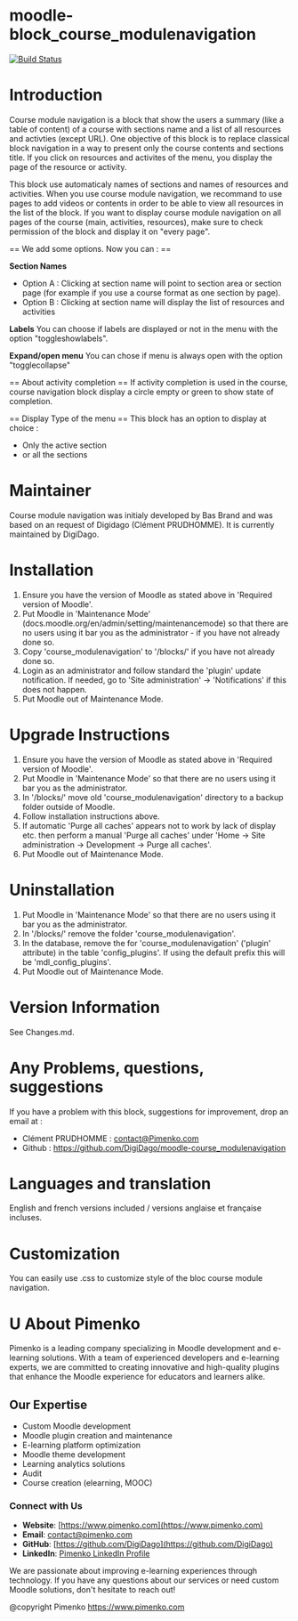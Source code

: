 # moodle-block_course_modulenavigation

[![Build Status](https://travis-ci.org/DigiDago/moodle-block_course_modulenavigation/.svg?branch=master)](https://travis-ci.org/DigiDago/moodle-block_course_modulenavigation)

Introduction
============
Course module navigation is a block that show the users a summary (like a table of content) of a course with sections name and a list of all resources and activties (except URL). One objective of this block is to replace classical block navigation in a way to present only the course contents and sections title.
If you click on resources and activites of the menu, you display the page of the resource or activity.

This block use automaticaly names of sections and names of resources and activities. When you use course module navigation, we recommand to use pages to add videos or contents in order to be able to view all resources in the list of the block.
If you want to display course module navigation on all pages of the course (main, activities, resources), make sure to check permission of the block and display it on "every page".

== We add some options. Now you can : ==

**Section Names**
- Option A : Clicking at section name will point to section area or section page (for example if you use a course format as one section by page).
- Option B : Clicking at section name will display the list of resources and activities

**Labels**
You can choose if labels are displayed or not in the menu with the option "toggleshowlabels".

**Expand/open menu**
You can chose if menu is always open with the option "togglecollapse"


== About activity completion ==
If activity completion is used in the course, course navigation block display a circle empty or green to show state of completion. 

== Display Type of the menu ==
This block has an option to display at choice :
- Only the active section
- or all the sections 

Maintainer
============
Course module navigation was initialy developed by Bas Brand and was based on an request of Digidago (Clément PRUDHOMME). It is currently maintained by DigiDago.


Installation
============
 1. Ensure you have the version of Moodle as stated above in 'Required version of Moodle'.  
 2. Put Moodle in 'Maintenance Mode' (docs.moodle.org/en/admin/setting/maintenancemode) so that there are no 
    users using it bar you as the administrator - if you have not already done so.
 3. Copy 'course_modulenavigation' to '/blocks/' if you have not already done so.
 4. Login as an administrator and follow standard the 'plugin' update notification.  If needed, go to
    'Site administration' -> 'Notifications' if this does not happen.
 5.  Put Moodle out of Maintenance Mode.

Upgrade Instructions
====================
 1. Ensure you have the version of Moodle as stated above in 'Required version of Moodle'.
 2. Put Moodle in 'Maintenance Mode' so that there are no users using it bar you as the administrator.
 3. In '/blocks/' move old 'course_modulenavigation' directory to a backup folder outside of Moodle.
 4. Follow installation instructions above.
 5. If automatic 'Purge all caches' appears not to work by lack of display etc. then perform a manual 'Purge all caches'
    under 'Home -> Site administration -> Development -> Purge all caches'.
 6. Put Moodle out of Maintenance Mode.

Uninstallation
==============
 1. Put Moodle in 'Maintenance Mode' so that there are no users using it bar you as the administrator.
 2. In '/blocks/' remove the folder 'course_modulenavigation'.
 4. In the database, remove the for 'course_modulenavigation' ('plugin' attribute) in the table 'config_plugins'.  If
    using the default prefix this will be 'mdl_config_plugins'.
 5. Put Moodle out of Maintenance Mode.

Version Information
===================
See Changes.md.


Any Problems, questions, suggestions
===================
If you have a problem with this block, suggestions for improvement, drop an email at :
- Clément PRUDHOMME :  contact@Pimenko.com
- Github : https://github.com/DigiDago/moodle-course_modulenavigation


Languages and translation
===================
English and french versions included / versions anglaise et française incluses.


Customization
===================
You can easily use .css to customize style of the bloc course module navigation.



U
About Pimenko
===================


Pimenko is a leading company specializing in Moodle development and e-learning solutions. With a team of experienced developers and e-learning experts, we are committed to creating innovative and high-quality plugins that enhance the Moodle experience for educators and learners alike.

## Our Expertise

- Custom Moodle development
- Moodle plugin creation and maintenance
- E-learning platform optimization
- Moodle theme development
- Learning analytics solutions
- Audit
- Course creation (elearning, MOOC)

### Connect with Us

- **Website**: [https://www.pimenko.com](https://www.pimenko.com)
- **Email**: contact@pimenko.com
- **GitHub**: [https://github.com/DigiDago](https://github.com/DigiDago)
- **LinkedIn**: [Pimenko LinkedIn Profile](https://www.linkedin.com/company/pimenko/)

We are passionate about improving e-learning experiences through technology. If you have any questions about our services or need custom Moodle solutions, don't hesitate to reach out!

@copyright Pimenko https://www.pimenko.com